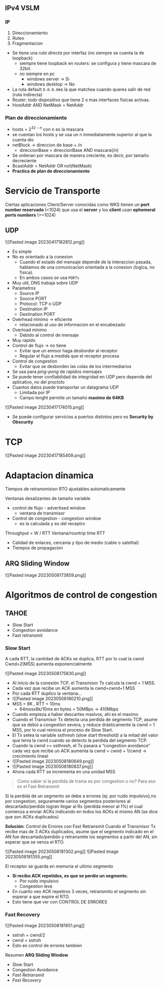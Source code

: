 ## IPv4 VSLM

### IP
1. Direccionamiento
2. Ruteo
3. Fragmentacion

- Se tiene una *ruta directa* por interfaz (no siempre se cuenta la de loopback)
	- siempre tiene loopback en routers: se configura y tiene mascara de 32bit.
	- no siempre en pc
		- windows server -> Si
		- windows desktop -> No
- La ruta default `0.0.0.0`es la que matchea cuando queres salir de red (ruta indirecta)
- Router: todo dispositivo que tiene 2 o mas interfaces fisicas activas.
- HostAddr AND NetMask = NetAddr

### Plan de direccionamiento

- hosts = $2 ^{32-n}$ con n es la mascara
- se cuentan los hosts y se usa un n inmediatamente superior al que la cuenta dio
- netBlock -> direccion de base + /n 
	- direccionBase = direccionBase AND mascara(/n)
- Se ordenan por mascara de manera creciente, es decir, por tamaño decreciente
- BcastAddr = NetAddr OR not(NetMask)
- **Practica de plan de direccionamiento**

# Servicio de Transporte

Ciertas aplicaciones Client/Server conocidas como WKS tienen un **port number reservado** (<1024) que usa el **server** y los **client** usan **ephemeral ports numbers** (>=1024)

## UDP
![[Pasted image 20230417182812.png]]


- Es simple
- No es orientado a la conexion
	- Cuando el estado del mensaje depende de la interaccion pasada, hablamos de una comunicacion orientada a la conexion (logica, no fisica).
	- En ambos casos se usa `PORTs`
- Muy util, DNS trabaja sobre UDP
- Parametros
	- Source IP
	- Source PORT
	- Protocol: TCP o UDP
	- Destination IP
	- Destination PORT
- Overhead minimo -> eficiente
	- relacionado al uso de informacion en el encabezado
- Overload minimo
	- Debido al control de mensaje
- Muy rapido
- Control de flujo -> no tiene
	- Evitar que un emisor haga *desbordar* al receptor
	- Regular el flujo a medida que el receptor procesa
- Control de congestion
	- Evitar que se desborden las colas de los intermediarios
- Se usa para *ping-pong* de rapidos mensajes
- Se puede tener confiabilidad de integridad en UDP pero depende del aplicativo, no del proctolo
- Cuantos datos puede transportar un datagrama UDP
	- Limitada por IP
	- Campo lenght permite un tamaño **maximo de 64KB**

![[Pasted image 20230417174015.png]]
- Se puede configurar servicios a puertos distintos pero es **Security by Obscurity**

# TCP


![[Pasted image 20230417185409.png]]

# Adaptacion dinamica

Tiempos de retransmision RTO ajustables automaticamente

Ventanas desalizantes de tamaño variable
- control de flujo - advertised window
	- ventana de transmisor
- Control de congestion - congestion window
	- es la calculada y es del receptro

Throughput = W / RTT
Ventana/rountrip time
RTT
- Calidad de enlaces, cercania y tipo de medio (cable o satelital)
- Tiempos de propagacion
## ARQ Sliding Window
![[Pasted image 20230508173859.png]]

# Algoritmos de control de congestion

## TAHOE
- Slow Start
- Congestion avoidance
- Fast retransmit

### Slow Start 
A cada RTT, la cantidad de ACKs se duplica, RTT por lo cual la cwnd Cwnd=2(MSS) aumenta exponencialmente

![[Pasted image 20230508175830.png]]
- Al inicio de la conexión TCP, el Transmisor Tx calcula la cwnd = 1 MSS. 
- Cada vez que recibe un ACK aumenta la cwnd=cwnd+1 MSS
- Por cada RTT duplico la ventana...
- ![[Pasted image 20230508180210.png]]
- MSS = 8K , RTT = 10ms
	- 64mssx8k/10ms en bytes = 50MBps -> 410Mbps
- Cuando empieza a haber descartes masivos, ahi es el maximo
- Cuando el Transmisor Tx detecta una perdida de segmento TCP, asume que se debió a congestion severa, y reduce drásticamente la cwnd = 1 MSS, por lo cual reinicia el proceso de Slow Start.
- El Tx setea la variable ssthresh (slow start threshold) a la mitad del valor que tenia la cwnd cuando se detecto la perdida del segmento TCP.
- Cuando la cwnd >= ssthresh, el Tx pasara a “congestion avoidance” cada vez que recibe un ACK aumenta la cwnd = cwnd + 1/cwnd -> crecimiento lineal
- ![[Pasted image 20230508180649.png]]
- ![[Pasted image 20230508180837.png]]
- Ahora cada RTT se incrementa en una unidad MSS

> Como saber si la perdida de trama es por congestion o no? Para eso es el Fast Retransmit


Si la perdida de un segmento se debe a errores (ej: por ruido impulsivo),no por congestion, seguramente varios segmentos posteriores al descartado/perdido logran llegar al Rx (perdida menor al 1%) el cual comienza a enviar ACKs indicando en todos los ACKs el mismo AN (se dice que son ACKs duplicados)

**Solución**: Control de Errores con Fast Retransmit Cuando el Transmisor Tx recibe mas de 3 ACKs duplicados, asume que el segmento indicado en el AN fue descartado/perdido y retransmite los segmentos a partir del AN, sin esperar que se venza el RTO.

![[Pasted image 20230508181302.png]]
![[Pasted image 20230508181355.png]]

El receptor se guarda en memoria el ultimo segmento
- **Si recibo ACK repetidos, es que se perdio un segmento.**
	- Por ruido impulsivo
	- Congestion leve
- En cuanto veo ACK repetiros 3 veces, retransmito el segmento sin esperar a que expire el RTO.
- Esto tiene que ver con CONTROL DE ERRORES

### Fast Recovery
![[Pasted image 20230508181651.png]]

- sstrsh = cwnd/2
- cwnd = sstrsh
- Esto es control de errores tambien

Resumen
**ARQ Sliding Window**
- Slow Start
- Congestion Avoidance
- *Fast Retransmit*
- *Fast Recovery*